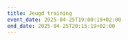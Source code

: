 ```yaml
---
title: Jeugd training
event_date: 2025-04-25T19:00:19+02:00
end_date: 2025-04-25T20:15:19+02:00
---
```

